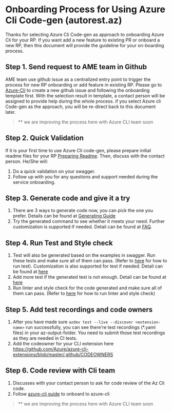 # Onboarding Process for Using Azure Cli Code-gen (autorest.az)

Thanks for selecting Azure Cli Code-gen as approach to onboarding Azure Cli for your RP. If you want add a new feature to existing PR or onboard a new RP, then this document will provide the guideline for your on-boarding process.

## Step 1. Send request to AME team in Github
AME team use github issue as a centralized entry point to trigger the process for new RP onboarding or add feature in existing RP. Please go to [Azure-Cli](https://github.com/Azure/azure-cli) to create a new github issue and following the onboarding template first. 
With the selection result in template, a contact person will be assigned to provide help during the whole process. 
if you select Azure cli Code-gen as the approach, you will be re-direct back to this document later.
> ** we are improving the process here with Azure CLI team soon 

## Step 2. Quick Validation
If it is your first time to use Azure Cli code-gen, please prepare initial readme files for your RP [Preparing Readme](how-to-author-readme-file.md). Then, discuss with the contact person. He/She will: 
1. Do a quick validation on your swagger.
2. Follow up with you for any questions and support needed during the service onboarding.

## Step 3. Generate code and give it a try
1. There are 3 ways to generate code now, you can pick the one you prefer. Details can be found at [Generating Guide](how-to-generate.md)
2. Try the generated command to see whether it meets your need. Further customization is supported if needed. Detail can be found at [FAQ](faq.md).

## Step 4. Run Test and Style check
1. Test will also be generated based on the examples in swagger. Run these tests and make sure all of them can pass. (Refer to [here](how-to-generate.md#through-our-pre-prepared-docker) for how to run test). Customization is also supported for test if needed. Detail can be found at [here](04-scenario-test-configuration.md)
2. Add more test if the generated test is not enough. Detail can be found at [here](https://github.com/Azure/azure-cli/blob/dev/doc/authoring_tests.md)
3. Run linter and style check for the code generated and make sure all of them can pass. (Refer to [here](how-to-generate.md#through-our-pre-prepared-docker) for how to run linter and style check)

## Step 5. Add test recordings and code owners
1. After you have made sure `azdev test --live --discover <extension-name>` run successfully, you can see there're test recordings (*.yaml files) in your az-output-folder. You need to submit those test recordings as they are needed in CI tests. 
2. Add the codeowner for your CLI extension here https://github.com/Azure/azure-cli-extensions/blob/master/.github/CODEOWNERS

## Step 6. Code review with Cli team
1. Discusses with your contact person to ask for code review of the Az Cli code.
2. Follow [azure-cli guide](https://github.com/Azure/azure-cli/blob/dev/doc/onboarding_guide.md) to onboard to azure-cli
> ** we are improving the process here with Azure CLI team soon
